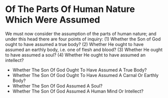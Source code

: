 # Of The Parts Of Human Nature Which Were Assumed

We must now consider the assumption of the parts of human nature; and under this head there are four points of inquiry:
(1) Whether the Son of God ought to have assumed a true body?
(2) Whether He ought to have assumed an earthly body, i.e. one of flesh and blood?
(3) Whether He ought to have assumed a soul?
(4) Whether He ought to have assumed an intellect?

* Whether The Son Of God Ought To Have Assumed A True Body?
* Whether The Son Of God Ought To Have Assumed A Carnal Or Earthly Body?
* Whether The Son Of God Assumed A Soul?
* Whether The Son Of God Assumed A Human Mind Or Intellect?